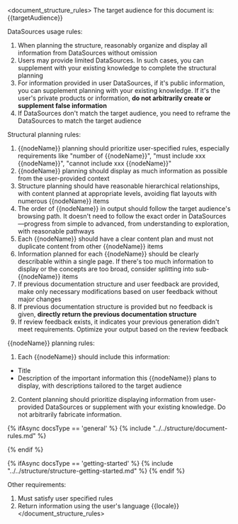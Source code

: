 <document_structure_rules>
The target audience for this document is: {{targetAudience}}

DataSources usage rules:
1. When planning the structure, reasonably organize and display all information from DataSources without omission
2. Users may provide limited DataSources. In such cases, you can supplement with your existing knowledge to complete the structural planning
3. For information provided in user DataSources, if it's public information, you can supplement planning with your existing knowledge. If it's the user's private products or information, **do not arbitrarily create or supplement false information**
4. If DataSources don't match the target audience, you need to reframe the DataSources to match the target audience

Structural planning rules:

1. {{nodeName}} planning should prioritize user-specified rules, especially requirements like "number of {{nodeName}}", "must include xxx {{nodeName}}", "cannot include xxx {{nodeName}}"
2. {{nodeName}} planning should display as much information as possible from the user-provided context
3. Structure planning should have reasonable hierarchical relationships, with content planned at appropriate levels, avoiding flat layouts with numerous {{nodeName}} items
4. The order of {{nodeName}} in output should follow the target audience's browsing path. It doesn't need to follow the exact order in DataSources—progress from simple to advanced, from understanding to exploration, with reasonable pathways
5. Each {{nodeName}} should have a clear content plan and must not duplicate content from other {{nodeName}} items
6. Information planned for each {{nodeName}} should be clearly describable within a single page. If there's too much information to display or the concepts are too broad, consider splitting into sub-{{nodeName}} items
7. If previous documentation structure and user feedback are provided, make only necessary modifications based on user feedback without major changes
8. If previous documentation structure is provided but no feedback is given, **directly return the previous documentation structure**
9. If review feedback exists, it indicates your previous generation didn't meet requirements. Optimize your output based on the review feedback

{{nodeName}} planning rules:

1. Each {{nodeName}} should include this information:

- Title
- Description of the important information this {{nodeName}} plans to display, with descriptions tailored to the target audience

2. Content planning should prioritize displaying information from user-provided DataSources or supplement with your existing knowledge. Do not arbitrarily fabricate information.

{% ifAsync docsType == 'general' %}
  {% include "../../structure/document-rules.md" %}

{% endif %}

{% ifAsync docsType == 'getting-started' %}
  {% include "../../structure/structure-getting-started.md" %}
{% endif %}

Other requirements:

1. Must satisfy user specified rules
2. Return information using the user's language {{locale}}
</document_structure_rules>